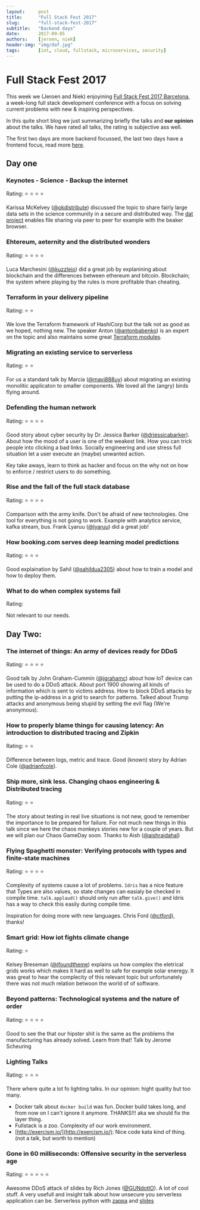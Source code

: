 ```yaml
---
layout:     post
title:      "Full Stack Fest 2017"
slug:       "full-stack-fest-2017"
subtitle:   "Backend days"
date:       2017-09-05
authors:    [jeroen, niek]
header-img: "img/daf.jpg"
tags:       [iot, cloud, fullstack, microservices, security]
---
```


# Full Stack Fest 2017

This week we (Jeroen and Niek) enjoyining [Full Stack Fest 2017 Barcelona](https://2017.fullstackfest.com/),
a week-long full stack development conference with a focus on solving current problems with new & inspiring perspectives.

In this quite short blog we just summarizing briefly the talks and **our opinion** about the talks. We have rated all talks, the rating is subjective ass well.

The first two days are more backend focussed, the last two days have a frontend focus, read more [here](https://040code.github.io/2017/09/08/fsf-fontend/).

## Day one

### Keynotes - Science - Backup the internet
Rating: :star: :star: :star: :star:

Karissa McKelvey ([@okdistribute](https://twitter.com/okdistribute)) discussed the topic to share fairly large data sets in the science community in a secure and distributed way. The [dat project](https://docs.datproject.org/) enables file sharing via peer to peer for example with the beaker browser.

### Ehtereum, aeternity and the distributed wonders
Rating: :star: :star: :star: :star:

Luca Marchesini ([@kuzzleio](https://twitter.com/kuzzleio)) did a great job by explanining about blockchain and the differences between ethereum and bitcoin. Blockchain; the system where playing by the rules is more profitable than cheating.

### Terraform in your delivery pipeline
Rating: :star: :star:

We love the Terraform framework of HashiCorp but the talk not as good as we hoped, nothing new. The speaker Anton ([@antonbabenko](https://twitter.com/antonbabenko)) is an expert on the topic and also maintains some great [Terraform modules](https://github.com/terraform-community-modules).

### Migrating an existing service to serverless
Rating: :star: :star:

For us a standard talk by Marcia ([@mavi888uy](https://twitter.com/mavi888uy)) about migrating an existing monolitic applicaton to smaller components. We loved all the (angry) birds flying around.

### Defending the human network
Rating: :star: :star: :star: :star:

Good story about cyber security by Dr. Jessica Barker ([@drjessicabarker](https://twitter.com/drjessicabarker)). About how the mood of a user is one of the weakest link. How you can trick people into clicking a bad links. Socially engineering and use stress full situation let a user execute an (maybe) unwanted action.

Key take aways, learn to think as hacker and focus on the why not on how to enforce / restrict users to do something.


### Rise and the fall of the full stack database
Rating: :star: :star: :star: :star:

Comparison with the army knife. Don't be afraid of new technologies.
One tool for everything is not going to work.
Example with analytics service, kafka stream, bus. Frank Lyaruu ([@lyaruu](https://twitter.com/lyaruu)) did a great job!

### How booking.com serves deep learning model predictions
Rating: :star: :star: :star:

Good explaination by Sahil ([@sahildua2305](https://twitter.com/sahildua2305 )) about how to train a model and how to deploy them.

### What to do when complex systems fail
Rating:

Not relevant to our needs.

## Day Two:

### The internet of things: An army of devices ready for DDoS
Rating: :star: :star: :star: :star:

Good talk by John Graham-Cummin ([@jgrahamc](https://twitter.com/jgrahamc)) about how IoT device can be used to do a DDoS attack. About port 1900 showing all kinds of information which is sent to victims address. How to block DDoS attacks by putting the ip-address in a grid to search for patterns. Talked about Trump attacks and anonymous being stupid by setting the evil flag (We're anonymous).

### How to properly blame things for causing latency: An introduction to distributed tracing and Zipkin
Rating: :star: :star:

Difference between logs, metric and trace. Good (known) story by Adrian Cole ([@adrianfcole](https://twitter.com/adrianfcole)).

### Ship more, sink less. Changing chaos engineering & Distributed tracing
Rating: :star: :star:

The story about testing in real live situations is not new, good te remember the importance to be prepared for failure. For not much new things in this talk since we here the chaos monkeys stories new for a couple of years. But we will plan our Chaos GameDay soon. Thanks to Aish ([@aishrajdahal](https://twitter.com/aishrajdahal))

### Flying Spaghetti monster: Verifying protocols with types and finite-state machines
Rating: :star: :star: :star: :star:

Complexity of systems cause a lot of problems. `Idris` has a nice feature that Types are also values, so state changes can easialy be checked in compile time. `talk.applaud()` should only run after `talk.give()` and Idris has a way to check this easily during compile time.

Inspiration for doing more with new languages. Chris Ford ([@ctford](https://twitter.com/ctford)), thanks!

### Smart grid: How iot fights climate change
Rating: :star:

Kelsey Breseman ([@ifoundtheme](https://twitter.com/ifoundtheme)) explains us how complex the eletrical grids works which makes it hard as well to safe for example solar eneregy. It was great to hear the complecity of this relevant topic but unfortunately there was not much relation betwoon the world of of software.

### Beyond patterns: Technological systems and the nature of order
Rating: :star: :star: :star: :star:

Good to see the that our hipster shit is the same as the problems the manufacturing has already solved. Learn from that! Talk by Jerome Scheuring

### Lighting Talks
Rating: :star: :star: :star:

There where quite a lot fo lighting talks. In our opinion: hight quality but too many.

- Docker talk about `docker build` was fun. Docker build takes long, and from now on I can't ignore it anymore. THANKS!!! aka we should fix the layer thing.
- Fullstack is a zoo. Complexity of our work environment.
- [http://exercism.io/](http://exercism.io/): Nice code kata kind of thing. (not a talk, but worth to mention)

### Gone in 60 milliseconds: Offensive security in the serverless age
Rating: :star: :star: :star: :star: :star:

Awesome DDoS attack of slides by Rich Jones ([@GUNdotIO](https://twitter.com/GUNdotIO)). A lot of cool stuff. A very usefull and insight talk about how unsecure you serverless application can be. Serverless python with [zappa](http://zappa.io) and [slides](https://rawgit.com/Miserlou/Talks/master/full-stack-barcelona-2017/stack.html)
